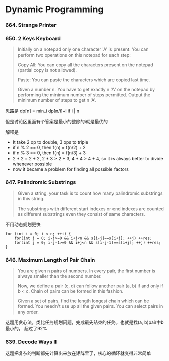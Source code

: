 # Dynamic Programming

### 664. Strange Printer

### 650. 2 Keys Keyboard
> Initially on a notepad only one character 'A' is present. You can perform two operations on this notepad  for each step:
>
> Copy All: You can copy all the characters present on the notepad (partial copy is not allowed).
>
> Paste: You can paste the characters which are copied last time.
>
> Given a number n. You have to get exactly n 'A' on the notepad by performing the minimum number of steps permitted. Output the minimum number of steps to get n 'A'.

思路是 dp[n] = min_i dp[n/i]+i if i | n

但是讨论区里面有个答案是最小的整除的i就是最优的

解释是
- It take 2 op to double, 3 ops to triple
- if n % 2 == 0, then f(n) = f(n/2) + 2
- if n % 3 == 0, then f(n) = f(n/3) + 3
- 2 * 2 = 2 + 2, 2 * 3 > 2 + 3, 4 * 4 > 4 + 4, so it is always better to divide whenever possible
- now it became a problem for finding all possible factors


### 647. Palindromic Substrings

> Given a string, your task is to count how many palindromic substrings in this string.
>
> The substrings with different start indexes or end indexes are counted as different substrings even they consist of same characters.

不用动态规划更快

```
for (int i = 0; i < n; ++i) {
    for(int j = 0; i-j>=0 && i+j<n && s[i-j]==s[i+j]; ++j) ++res;
    for(int j = 0; i-j-1>=0 && i+j<n && s[i-j-1]==s[i+j]; ++j) ++res;
}
```

### 646. Maximum Length of Pair Chain

> You are given n pairs of numbers. In every pair, the first number is always smaller than the second number.
>
> Now, we define a pair (c, d) can follow another pair (a, b) if and only if b < c. Chain of pairs can be formed in this fashion.
>
> Given a set of pairs, find the length longest chain which can be formed. You needn't use up all the given pairs. You can select pairs in any order.

这题用贪心法，类比任务规划问题，完成最先结束的任务，也就是找(a, b)pair中b最小的， 超过了92%

### 639. Decode Ways II

这题把复杂的判断都先计算出来放在矩阵里了，核心的循环就变得非常简单

